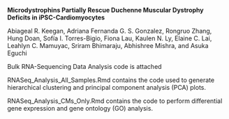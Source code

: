 **Microdystrophins Partially Rescue Duchenne Muscular Dystrophy Deficits in iPSC-Cardiomyocytes**

Abiageal R. Keegan, Adriana Fernanda G. S. Gonzalez, Rongruo Zhang, Hung Doan, Sofía I. Torres-Bigio, Fiona Lau, Kaulen N. Ly, Elaine C. Lai, Leahlyn C. Mamuyac, Sriram Bhimaraju, Abhishree Mishra, and Asuka Eguchi

Bulk RNA-Sequencing Data Analysis code is attached

RNASeq_Analysis_All_Samples.Rmd contains the code used to generate hierarchical clustering and principal component analysis (PCA) plots. 

RNASeq_Analysis_CMs_Only.Rmd contains the code to perform differential gene expression and gene ontology (GO) analysis. 
